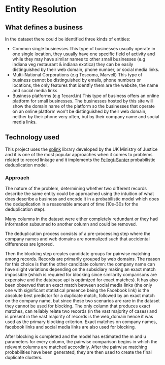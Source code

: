 # Entity Resolution

## What defines a business
In the dataset there could be identified three kinds of entities:
- Common single businesses
This type of businesses usually operate in one single location, they usually have one specific field of activity and
while they may have similar names to other small businesses (e.g indiana veg restaurant & indiana exotica) they can be easily
distinguished by their web domain, phone number, or social media links.
- Multi-National Corporations (e.g Tescoma, Marvell)
This type of business cannot be distinguished by emails, phone numbers or locations, the only features that
identfiy them are the website, the name and social media links.
- Business platforms (e.g 1ecard.in)
This type of business offers an online platform for small businesses. The businesses hosted by this
site will show the domain name of the platform so the businesses that operate on an online platform won't be distinguished
by their web domain, neither by their phone very often, but by their company name and social media links.

## Technology used
This project uses the [splink](https://github.com/moj-analytical-services/splink) library developed by the UK Ministry of Justice
and it is one of the most popular approaches when it comes to problems related to record linkage and it implements the [Fellegi-Sunter](https://www.robinlinacre.com/intro_to_probabilistic_linkage/) probabilistic deduplication model.


### Approach
The nature of the problem, determining whether two different records describe the same entity could be approached using
the intuition of what does describe a business and encode it in a probabilistic model which does the deduplication
in a reasonable amount of time (10s-30s for the deduplication step).

Many columns in the dataset were either completely redundant or they had information subsumed to another column and could be removed.

The deduplication process consists of a pre-processing step where the company names and web domains are normalized
such that accidental differences are ignored.

Then the blocking step creates candidate groups for pairwise matching among records.
Records are primarily grouped by web domains. The reason for this choice is that the other candidate column: the company name can
have slight variations depending on the subsidiary making an exact match impossible (which is required for blocking since similarity comparisons are 
expensive and the database api is optimized for exact matches). It has also been observed that an exact match between social media links (the only
one with significant statistical presence being the Facebook link) is the absolute best predictor for a duplicate match, followed by an exact match
on the company name, but since these two scenarios are rare in the dataset they cannot be used for blocking. The only column that produces
exact matches, can reliably relate two records (in the vast majority of cases) and is present in the vast majority of records is the web_domain
hence it was used as the primary blocking criterion. Exact matches on company names, facebook links and social media links are also used for blocking.

After blocking is completed and the model has estimated the m and u parameters for every column, the pairwise comparison begins in which the
relevant columns are matched accordinly. After the pairwise matching probabilities have been generated, they are then used to create the final duplicate
clusters.
